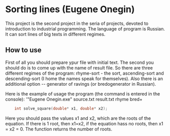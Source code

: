 # Sorting lines (Eugene Onegin)

This project is the second project in the seria of projects, devoted to introduction to industrial programming.
The language of program is Russian. It can sort lines of big texts in different regimes.

## How to use

First of all you should prepare ypur file with initial text. The second you should do is to come up with the name of result file.
So there are three different regimes of the program: rhyme-sort - the sort, ascending-sort and descending-sort (I home the names speak for themselves).
Also there is an additional option -- generator of ravings (or bredogenerator in Russian).

Here is the example of usage the program (the command is entered in the console):
'"Eugene Onegin.exe" source.txt result.txt rhyme bred+

```C++
    int solve_square(double* x1, double* x2);
``` 
Here you should pass the values x1 and x2, which are the roots of the equation. If there is 1 root, then x1=x2, if the equation hass no roots, then x1 = x2 = 0.
The function returns the number of roots.
